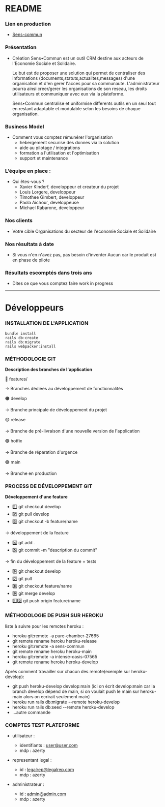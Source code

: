 # README

### Lien en production
- [Sens-commun](https://sens-commun.herokuapp.com/)

### Présentation
- Création 
  Sens•Commun est un outil CRM destine aux acteurs de l'Economie Sociale et Solidaire.  
  
  Le but est de proposer une solution qui permet de centraliser des informations (documents,statuts,actualites,messages) d'une organisation et d'en gerer l'acces pour sa communaute. L'administrateur pourra ainsi creer/gerer les organisations de son reseau, les droits utilisateurs et communiquer avec eux via la plateforme.

  Sens•Commun centralise et uniformise differents outils en un seul tout en restant adaptable et modulable selon les besoins de chaque organisation.

### Business Model 
- Comment vous comptez rémunérer l'organisation
  - hebergement securise des donnes via la solution
  - aide au pilotage / integrations
  - formation a l'utilisation et l'optimisation
  - support et maintenance
### L'équipe en place : 
- Qui êtes-vous ?
  - Xavier Kinderf, developpeur et createur du projet
  - Louis Lorgere, developpeur
  - Timothee Gimbert, developpeur
  - Paola Aichour, developpeuse
  - Michael Rabarone, developpeur
### Nos clients
- Votre cible
Organisations du secteur de l'economie Sociale et Solidaire

### Nos résultats à date
- Si vous n'en n'avez pas, pas besoin d'inventer
Aucun car le produit est en phase de pilote
### Résultats escomptés dans trois ans
- Dites ce que vous comptez faire
work in progress
-----------------------------------------------------------------------------------------------------------------------------------------------------------------------------------------------------
# Développeurs

### INSTALLATION DE L'APPLICATION

```
bundle install
rails db:create
rails db:migrate
rails webpacker:install
```

### MÉTHODOLOGIE GIT

**Description des branches de l'application**

🔴 features/

 -> Branches dédiées au développement de fonctionnalités

🟠 develop

-> Branche principale de développement du projet

🟡 release

-> Branche de pré-livraison d'une nouvelle version de l'application

🟣 hotfix

-> Branche de réparation d'urgence

🟢 main

-> Branche en production

### PROCESS DE DÉVELOPPEMENT GIT

**Développement d'une feature**

* 1️⃣ git checkout develop
* 2️⃣ git  pull develop
* 3️⃣ git checkout -b feature/name

-> développement de la feature
* 4️⃣ git add .
* 5️⃣ git commit -m "description du commit"

-> fin du développement de la feature + tests
* 6️⃣ git checkout develop
* 7️⃣ git pull
* 8️⃣ git checkout feature/name
* 9️⃣ git merge develop
* 1️⃣0️⃣ git push origin feature/name 

### MÉTHODOLOGIE DE PUSH SUR HEROKU
liste à suivre pour les remotes heroku :
- heroku git:remote -a pure-chamber-27665
- git remote rename heroku heroku-release
- heroku git:remote -a sens-commun
- git remote rename heroku heroku-main
- heroku git:remote -a intense-oasis-07565
- git remote rename heroku heroku-develop

Après comment travailler sur chacun des remote(exemple sur heroku-develop):
- git push heroku-develop develop:main (ici on écrit develop:main car la branch develop dépend de main, si on voulait push le main sur heroku-main alors on ecrirait seulement main)
- heroku run rails db:migrate --remote heroku-develop
- heroku run rails db:seed --remote heroku-develop
- ...autre commande 

### COMPTES TEST PLATEFORME
- utilisateur : 
  - identifiants : user@user.com
  - mdp : azerty

- representant legal :
  - id : legalrep@legalrep.com
  - mdp : azerty

- administrateur :
  - id : admin@admin.com
  - mdp : azerty